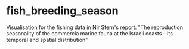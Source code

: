 # fish_breeding_season
Visualisation for the fishing data in Nir Stern's report: "The reproduction seasonality of the commercia marine fauna at the Israeli coasts - its temporal and spatial distribution"
